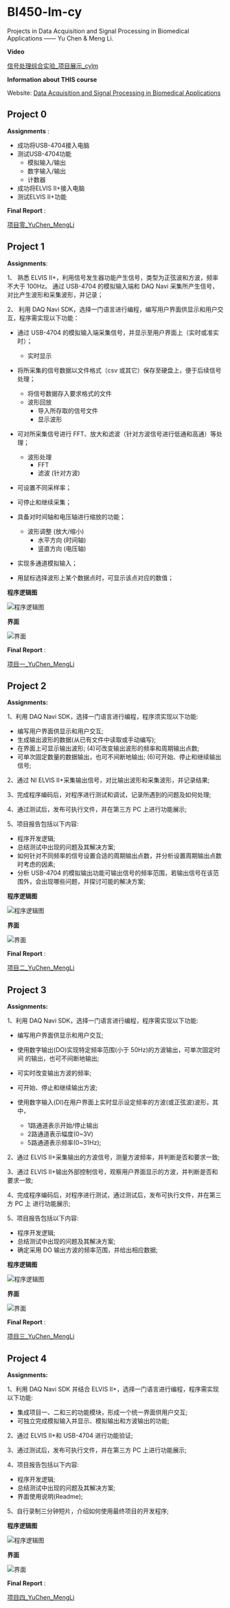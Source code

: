 # BI450-lm-cy
Projects in Data Acquisition and Signal Processing in Biomedical Applications —— Yu Chen &amp; Meng Li.

**Video**

[信号处理综合实验_项目展示_cylm](https://v.youku.com/v_show/id_XNDQ4NDQyNjc4MA==.html?spm=a2hbt.13141534.app.5~5~5!2~5~5~5!2~5~5!2~5!2~5!2~5~5~A)



**Information about THIS course**

Website: [Data Acquisition and Signal Processing in Biomedical Applications](https://sjtucourse.github.io/BI450/)

## Project 0
**Assignments** :

* 成功将USB-4704接入电脑
* 测试USB-4704功能
  * 模拟输入/输出
  * 数字输入/输出
  * 计数器
* 成功将ELVIS II+接入电脑
* 测试ELVIS II+功能

**Final Report** : 

[项目零_YuChen_MengLi](https://github.com/SelinaLi11/BI450-lm-cy/blob/master/Project%200/%E9%A1%B9%E7%9B%AE%E9%9B%B6_YuChen_MengLi_.pdf)


## Project 1
**Assignments**:

1、 熟悉 ELVIS II+，利用信号发生器功能产生信号，类型为正弦波和方波，频率不大于 100Hz。
   通过 USB-4704 的模拟输入端和 DAQ Navi 采集所产生信号，对比产生波形和采集波形，并记录；

2、 利用 DAQ Navi SDK，选择一门语言进行编程，编写用户界面供显示和用户交互，程序需实现以下功能：

* 通过 USB-4704 的模拟输入端采集信号，并显示至用户界面上（实时或准实时）；
  * 实时显示

* 将所采集的信号数据以文件格式（csv 或其它）保存至硬盘上，便于后续信号处理；
  * 将信号数据存入要求格式的文件
  * 波形回放
    * 导入所存取的信号文件
    * 显示波形
* 可对所采集信号进行 FFT、放大和滤波（针对方波信号进行低通和高通）等处理；
  * 波形处理
    * FFT
    * 滤波 (针对方波)
* 可设置不同采样率；
* 可停止和继续采集；
* 具备对时间轴和电压轴进行缩放的功能；
  * 波形调整 (放大/缩小)
    * 水平方向 (时间轴)
    * 竖直方向 (电压轴)
* 实现多通道模拟输入；
* 用鼠标选择波形上某个数据点时，可显示该点对应的数值；

**程序逻辑图**

![程序逻辑图](https://github.com/SelinaLi11/BI450-lm-cy/blob/master/Project%201/report/%E7%A8%8B%E5%BA%8F%E9%80%BB%E8%BE%91%E5%9B%BE.png)

**界面**

![界面](https://github.com/SelinaLi11/BI450-lm-cy/blob/master/Project%201/report/%E7%95%8C%E9%9D%A2.png)

**Final Report** : 

[项目一_YuChen_MengLi](https://github.com/SelinaLi11/BI450-lm-cy/blob/master/Project%201/report/%E9%A1%B9%E7%9B%AE%E4%B8%80_YuChen_MengLi.pdf)


## Project 2
**Assignments:** 

1、利用 DAQ Navi SDK，选择一门语言进行编程，程序须实现以下功能: 

* 编写用户界面供显示和用户交互; 
* 生成输出波形的数据(从已有文件中读取或手动编写); 
* 在界面上可显示输出波形; (4)可改变输出波形的频率和周期输出点数; 
* 可单次固定数量的数据输出，也可不间断地输出; (6)可开始、停止和继续输出信号;

2、通过 NI ELVIS II+采集输出信号，对比输出波形和采集波形，并记录结果; 

3、完成程序编码后，对程序进行测试和调试，记录所遇到的问题及如何处理; 

4、通过测试后，发布可执行文件，并在第三方 PC 上进行功能展示;

5、项目报告包括以下内容:

* 程序开发逻辑;
* 总结测试中出现的问题及其解决方案; 
* 如何针对不同频率的信号设置合适的周期输出点数，并分析设置周期输出点数时考虑的因素;
* 分析 USB-4704 的模拟输出功能可输出信号的频率范围，若输出信号在该范围外，会出现哪些问题，并探讨可能的解决方案;


**程序逻辑图**

![程序逻辑图](https://github.com/SelinaLi11/BI450-lm-cy/blob/master/project%202/report/%E9%A1%B9%E7%9B%AE%E4%BA%8C_%E7%A8%8B%E5%BA%8F%E9%80%BB%E8%BE%91%E5%9B%BE.png)

**界面**

![界面](https://github.com/SelinaLi11/BI450-lm-cy/blob/master/project%202/report/%E9%A1%B9%E7%9B%AE%E4%BA%8C_%E7%95%8C%E9%9D%A2.png)



**Final Report** : 

[项目二_YuChen_MengLi](https://github.com/SelinaLi11/BI450-lm-cy/blob/master/project%202/report/%E9%A1%B9%E7%9B%AE%E4%BA%8C_YuChen_MengLi.pdf)


## Project 3
**Assignments:**

1、利用 DAQ Navi SDK，选择一门语言进行编程，程序需实现以下功能: 

* 编写用户界面供显示和用户交互; 

* 使用数字输出(DO)实现特定频率范围(小于 50Hz)的方波输出，可单次固定时间 的输出，也可不间断地输出;
* 可实时改变输出方波的频率;
* 可开始、停止和继续输出方波; 
* 使用数字输入(DI)在用户界面上实时显示设定频率的方波(或正弦波)波形，其中， 
  * 1路通道表示开始/停止输出
  * 2路通道表示幅度(0~3V)
  * 5路通道表示频率(0~31Hz);
 
2、通过 ELVIS II+采集输出的方波信号，测量方波频率，并判断是否和要求一致;

3、通过 ELVIS II+输出外部控制信号，观察用户界面显示的方波，并判断是否和要求一致;

4、完成程序编码后，对程序进行测试，通过测试后，发布可执行文件，并在第三方 PC 上 进行功能展示;

5、项目报告包括以下内容:

* 程序开发逻辑;
* 总结测试中出现的问题及其解决方案; 
* 确定采用 DO 输出方波的频率范围，并给出相应数据;


**程序逻辑图**

![程序逻辑图](https://github.com/SelinaLi11/BI450-lm-cy/blob/master/project%203/report/%E9%A1%B9%E7%9B%AE%E4%B8%89_%E7%A8%8B%E5%BA%8F%E9%80%BB%E8%BE%91%E5%9B%BE.png)

**界面**

![界面](https://github.com/SelinaLi11/BI450-lm-cy/blob/master/project%203/report/%E9%A1%B9%E7%9B%AE%E4%B8%89_%E7%95%8C%E9%9D%A2.png)



**Final Report** : 

[项目三_YuChen_MengLi](https://github.com/SelinaLi11/BI450-lm-cy/blob/master/project%203/report/%E9%A1%B9%E7%9B%AE%E4%B8%89_YuCheng_MengLi.pdf)


## Project 4
**Assignments:**

1、利用 DAQ Navi SDK 并结合 ELVIS II+，选择一门语言进行编程，程序需实现以下功能: 

* 集成项目一、二和三的功能模块，形成一个统一界面供用户交互; 
* 可独立完成模拟输入并显示、模拟输出和方波输出的功能;


2、通过 ELVIS II+和 USB-4704 进行功能验证; 

3、通过测试后，发布可执行文件，并在第三方 PC 上进行功能展示;

4、项目报告包括以下内容: 

* 程序开发逻辑; 
* 总结测试中出现的问题及其解决方案; 
* 界面使用说明(Readme);

5、自行录制三分钟短片，介绍如何使用最终项目的开发程序;


**程序逻辑图**

![程序逻辑图](https://github.com/SelinaLi11/BI450-lm-cy/blob/master/project%204/report/%E9%A1%B9%E7%9B%AE%E5%9B%9B_%E7%A8%8B%E5%BA%8F%E9%80%BB%E8%BE%91%E5%9B%BE.png)

**界面**

![界面](https://github.com/SelinaLi11/BI450-lm-cy/blob/master/project%204/report/%E9%A1%B9%E7%9B%AE%E5%9B%9B_%E7%95%8C%E9%9D%A2.PNG)

**Final Report** : 

[项目四_YuChen_MengLi]()





